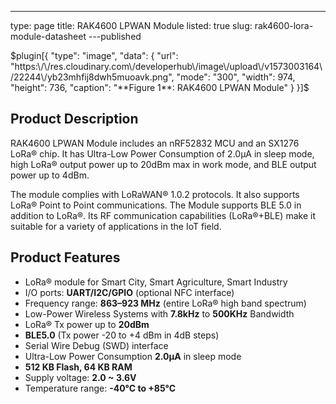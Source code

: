 ---
type: page
title: RAK4600 LPWAN Module
listed: true
slug: rak4600-lora-module-datasheet
---published

$plugin[{
    "type": "image",
    "data": {
        "url": "https:\/\/res.cloudinary.com\/developerhub\/image\/upload\/v1573003164\/22244\/yb23mhfij8dwh5muoavk.png",
        "mode": "300",
        "width": 974,
        "height": 736,
        "caption": "**Figure 1**: RAK4600 LPWAN Module"
    }
}]$

## Product Description

RAK4600 LPWAN Module includes an nRF52832 MCU and an SX1276 LoRa® chip. It has Ultra-Low Power Consumption of 2.0µA in sleep mode, high LoRa® output power up to 20dBm max in work mode, and BLE output power up to 4dBm.

The module complies with LoRaWAN® 1.0.2 protocols. It also supports LoRa® Point to Point communications. The Module supports BLE 5.0 in addition to LoRa®. Its RF communication capabilities (LoRa®+BLE) make it suitable for a variety of applications in the IoT field.

## Product Features

- LoRa® module for Smart City, Smart Agriculture, Smart Industry
- I/O ports: **UART/I2C/GPIO** (optional NFC interface)
- Frequency range: **863–923 MHz** (entire LoRa® high band spectrum)
- Low-Power Wireless Systems with **7.8kHz** to **500KHz** Bandwidth
- LoRa® Tx power up to **20dBm**
- **BLE5.0** (Tx power -20 to +4 dBm in 4dB steps)
- Serial Wire Debug (SWD) interface
- Ultra-Low Power Consumption **2.0µA** in sleep mode
- **512 KB Flash, 64 KB RAM**
- Supply voltage: **2.0 ~ 3.6V**
- Temperature range: **-40°C to +85°C**

